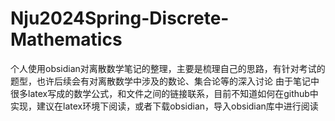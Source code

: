 # Nju2024Spring-Discrete-Mathematics
个人使用obsidian对离散数学笔记的整理，主要是梳理自己的思路，有针对考试的题型，也许后续会有对离散数学中涉及的数论、集合论等的深入讨论
由于笔记中很多latex写成的数学公式，和文件之间的链接联系，目前不知道如何在github中实现，建议在latex环境下阅读，或者下载obsidian，导入obsidian库中进行阅读
